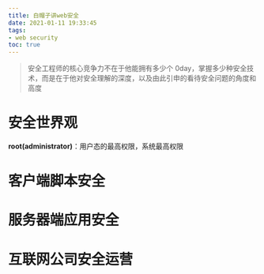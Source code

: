 ```yaml
---
title: 白帽子讲web安全
date: 2021-01-11 19:33:45
tags:
- web security
toc: true
---
```


> 安全工程师的核心竞争力不在于他能拥有多少个 0day，掌握多少种安全技术，而是在于他对安全理解的深度，以及由此引申的看待安全问题的角度和高度

# 安全世界观

**root(administrator)**：用户态的最高权限，系统最高权限



# 客户端脚本安全

# 服务器端应用安全

# 互联网公司安全运营

